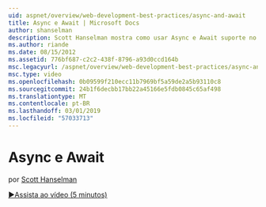 ```yaml
---
uid: aspnet/overview/web-development-best-practices/async-and-await
title: Async e Await | Microsoft Docs
author: shanselman
description: Scott Hanselman mostra como usar Async e Await suporte no ASP.NET 4.5.
ms.author: riande
ms.date: 08/15/2012
ms.assetid: 776bf687-c2c2-438f-8796-a93d0ccd164b
msc.legacyurl: /aspnet/overview/web-development-best-practices/async-and-await
msc.type: video
ms.openlocfilehash: 0b09599f210ecc11b7969bf5a59de2a5b93110c8
ms.sourcegitcommit: 24b1f6decbb17bb22a45166e5fdb0845c65af498
ms.translationtype: MT
ms.contentlocale: pt-BR
ms.lasthandoff: 03/01/2019
ms.locfileid: "57033713"
---
```

<a name="async-and-await"></a>Async e Await
====================
por [Scott Hanselman](https://github.com/shanselman)

[&#9654;Assista ao vídeo (5 minutos)](https://channel9.msdn.com/Blogs/ASP-NET-Site-Videos/async-and-await)
